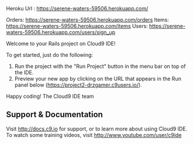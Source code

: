 

Heroku Url : https://serene-waters-59506.herokuapp.com/

Orders: https://serene-waters-59506.herokuapp.com/orders
Items: https://serene-waters-59506.herokuapp.com/items
Users: https://serene-waters-59506.herokuapp.com/users/sign_up


Welcome to your Rails project on Cloud9 IDE!

To get started, just do the following:

1. Run the project with the "Run Project" button in the menu bar on top of the IDE.
2. Preview your new app by clicking on the URL that appears in the Run panel below (https://project2-drzgamer.c9users.io/).

Happy coding!
The Cloud9 IDE team


## Support & Documentation

Visit http://docs.c9.io for support, or to learn more about using Cloud9 IDE. 
To watch some training videos, visit http://www.youtube.com/user/c9ide
